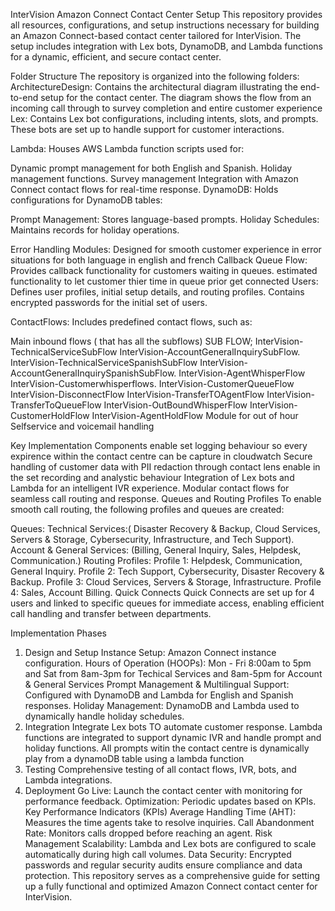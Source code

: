 InterVision Amazon Connect Contact Center Setup
This repository provides all resources, configurations, and setup instructions necessary for building an Amazon Connect-based contact center tailored for InterVision. The setup includes integration with Lex bots, DynamoDB, and Lambda functions for a dynamic, efficient, and secure contact center.

Folder Structure
The repository is organized into the following folders:
ArchitectureDesign: Contains the architectural diagram illustrating the end-to-end setup for the contact center. The diagram shows the flow from an incoming call through to survey completion and entire customer experience 
Lex: Contains Lex bot configurations, including intents, slots, and prompts. These bots are set up to handle support for customer interactions.

Lambda: Houses AWS Lambda function scripts used for:

Dynamic prompt management for both English and Spanish.
Holiday management functions.
Survey management
Integration with Amazon Connect contact flows for real-time response.
DynamoDB: Holds configurations for DynamoDB tables:

Prompt Management: Stores language-based prompts.
Holiday Schedules: Maintains records for holiday operations.

Error Handling Modules: Designed for smooth customer experience in error situations for both language in english and french
Callback Queue Flow: Provides callback functionality for customers waiting in queues.
estimated functionality to let customer thier time in queue prior get connected
Users: Defines user profiles, initial setup details, and routing profiles. Contains encrypted passwords for the initial set of users.

ContactFlows: Includes predefined contact flows, such as:

Main inbound flows ( that has all the subflows)
SUB FLOW;
InterVision-TechnicalServiceSubFlow
InterVision-AccountGeneralInquirySubFlow.
InterVision-TechnicalServiceSpanishSubFlow
InterVision-AccountGeneralInquirySpanishSubFlow.
InterVision-AgentWhisperFlow
InterVision-Customerwhisperflows.
InterVision-CustomerQueueFlow
InterVision-DisconnectFlow
InterVision-TransferTOAgentFlow
InterVision-TransferToQueueFlow
InterVision-OutBoundWhisperFlow
InterVision-CustomerHoldFlow
InterVision-AgentHoldFlow
Module for out of hour Selfservice and voicemail handling


Key Implementation Components
enable set logging behaviour so every expirence within the contact centre can be capture in cloudwatch
Secure handling of customer data with PII redaction through contact lens enable in the set recording and analystic behaviour
Integration of Lex bots and Lambda for an intelligent IVR experience.
Modular contact flows for seamless call routing and response.
Queues and Routing Profiles
To enable smooth call routing, the following profiles and queues are created:

Queues:
Technical Services:( Disaster Recovery & Backup, Cloud Services, Servers & Storage, Cybersecurity, Infrastructure, and Tech Support).
Account & General Services: (Billing, General Inquiry, Sales, Helpdesk, Communication.)
Routing Profiles:
Profile 1: Helpdesk, Communication, General Inquiry.
Profile 2: Tech Support, Cybersecurity, Disaster Recovery & Backup.
Profile 3: Cloud Services, Servers & Storage, Infrastructure.
Profile 4: Sales, Account Billing.
Quick Connects
Quick Connects are set up for 4 users and linked to specific queues for immediate access, enabling efficient call handling and transfer between departments.

Implementation Phases
1. Design and Setup
Instance Setup: Amazon Connect instance configuration.
Hours of Operation (HOOPs): Mon - Fri 8:00am to 5pm and Sat from 8am-3pm  for Techical Services and 8am-5pm for Account & General Services
Prompt Management & Multilingual Support: Configured with DynamoDB and Lambda for English and Spanish responses.
Holiday Management: DynamoDB and Lambda used to dynamically handle holiday schedules.
2. Integration
Integrate Lex bots TO automate customer response.
Lambda functions are integrated to support dynamic IVR and handle prompt and holiday functions.
All prompts witin the contact centre is dynamically play from a dynamoDB table using a lambda function
4. Testing
Comprehensive testing of all contact flows, IVR, bots, and Lambda integrations.
5. Deployment
Go Live: Launch the contact center with monitoring for performance feedback.
Optimization: Periodic updates based on KPIs.
Key Performance Indicators (KPIs)
Average Handling Time (AHT): Measures the time agents take to resolve inquiries.
Call Abandonment Rate: Monitors calls dropped before reaching an agent.
Risk Management
Scalability: Lambda and Lex bots are configured to scale automatically during high call volumes.
Data Security: Encrypted passwords and regular security audits ensure compliance and data protection.
This repository serves as a comprehensive guide for setting up a fully functional and optimized Amazon Connect contact center for InterVision.

